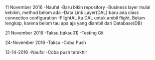 11 November 2016 -Naufal
-Baru bikin repository
-Business layer mulai kebikin, method belom ada
-Data Link Layer(DAL) baru ada class connection configuration
-FlightAL itu DAL untuk ambil flight. Belum lengkap, karena belom tau apa aja yang diambil dari Database(DB)

21 November 2016 -Taksu (taksu01)
-Testing Git

24-November 2016 -Taksu
-Coba Push

12-14-2016 -Naufal
-Coba push terakhir
